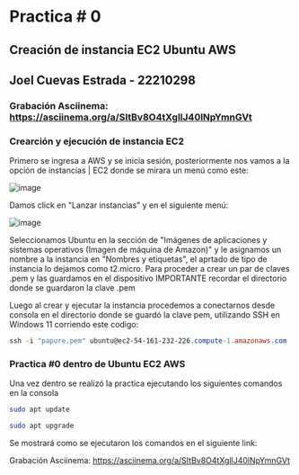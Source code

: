 # Practica # 0 
## Creación de instancia EC2 Ubuntu AWS
## Joel Cuevas Estrada - 22210298
### Grabación Asciinema: https://asciinema.org/a/SItBv8O4tXgllJ40lNpYmnGVt
### Crearción y ejecución de instancia EC2
Primero se ingresa a AWS y se inicia sesión, posteriormente nos vamos a la opción de instancias | EC2 donde se mirara un menú como este:

![image](https://github.com/user-attachments/assets/cded1885-ca7a-44f4-b760-7c8344ed0627)

Damos click en "Lanzar instancias" y en el siguiente menú:

![image](https://github.com/user-attachments/assets/51f96af5-fb75-4cc2-a093-358dcab0ce60)

Seleccionamos Ubuntu en la sección de "Imágenes de aplicaciones y sistemas operativos (Imagen de máquina de Amazon)" y le asignamos un nombre a la instancia en "Nombres y etiquetas", el aprtado de tipo de instancia lo dejamos como t2.micro. Para proceder a crear un par de claves .pem y las guardamos en el dispositivo IMPORTANTE recordar el directorio donde se guardaron la clave .pem

Luego al crear y ejecutar la instancia procedemos a conectarnos desde consola en el directorio donde se guardó la clave pem, utilizando SSH en Windows 11 corriendo este codigo:

````powershell
ssh -i "papure.pem" ubuntu@ec2-54-161-232-226.compute-1.amazonaws.com
````

### Practica #0 dentro de Ubuntu EC2 AWS
Una vez dentro se realizó la practica ejecutando los siguientes comandos en la consola

````bash
sudo apt update
````

````bash
sudo apt upgrade
````
Se mostrará como se ejecutaron los comandos en el siguiente link:

Grabación Asciinema: https://asciinema.org/a/SItBv8O4tXgllJ40lNpYmnGVt

